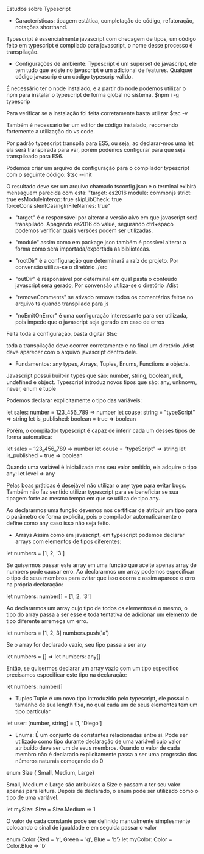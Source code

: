 Estudos sobre Typescript

- Características:
tipagem estática, completação de código, refatoração, notações shorthand.

Typescript é essencialmente javascript com checagem de tipos, um código feito em typescript é compilado para javascript, o nome desse processo é transpilação.

- Configurações de ambiente:
Typescript é um superset de javascript, ele tem tudo que existe no javascript e um adicional de features. Qualquer código javascrip é um código typescrip válido.

É necessário ter o node instalado, e a partir do node podemos utilizar o npm para instalar o typescript de forma global no sistema.
$npm i -g typescrip

Para verificar se a instalação foi feita corretamente basta utilizar
$tsc -v

Também é necessário ter um editor de código instalado, recomendo fortemente a utilização do vs code.

Por padrão typescript transpila para ES5, ou seja, ao declarar-mos uma let ela será transpirada para var, porém podemos configurar para que seja transpiloado para ES6.

Podemos criar um arquivo de configuração para o compilador typescript com o seguinte código:
$tsc --init

O resultado deve ser um arquivo chamado tsconfig.json e o terminal exibirá mensaguem parecida com esta:
"target: es2016
  module: commonjs
  strict: true
  esModuleInterop: true
  skipLibCheck: true
  forceConsistentCasingInFileNames: true"

- "target" é o responsável por alterar a versão alvo em que javascript será transpilado. Apagando es2016 do value, segurando ctrl+spaço podemos verificar quais versões podem ser utilizadas.

- "module" assim como em package.json também é possível alterar a forma como será importada/exportada as bibliotecas.

- "rootDir" é a configuração que determinará a raíz do projeto. Por convensão utiliza-se o diretório ./src

- "outDir" é responsável por determinal em qual pasta o conteúdo javascript será gerado, Por convensão utiliza-se o diretório ./dist

- "removeComments" se ativado remove todos os comentários feitos no arquivo ts quando transpilado para js

- "noEmitOnError" é uma configuração interessante para ser utilizada, pois impede que o javascript seja gerado em caso de erros

Feita toda a configuração, basta digitar
$tsc

toda a transpilação deve ocorrer corretamente e no final um diretório ./dist deve aparecer com o arquivo javascript dentro dele.

- Fundamentos: any types, Arrays, Tuples, Enums, Functions e objects.

Javascript possui built-in types que são: number, string, boolean, null, undefined e object.
Typescript introduz novos tipos que são: any, unknown, never, enum e tuple

Podemos declarar explicitamente o tipo das variáveis:

let sales: number = 123_456_789 => number
let couse: string = "typeScript" => string
let is_published: boolean = true => boolean

Porém, o compilador typescript é capaz de inferir cada um desses tipos de forma automatica:

let sales = 123_456_789 => number
let couse = "typeScript" => string
let is_published = true => boolean

Quando uma variável é inicializada mas seu valor omitido, ela adquire o tipo any:
let level => any

Pelas boas práticas é desejável não utilizar o any type para evitar bugs. Também não faz sentido utilizar typescript para se beneficiar se sua tipagem forte ao mesmo tempo em que se utiliza de tipo any.

Ao declararmos uma função devemos nos certificar de atribuir um tipo para o parâmetro de forma explícita, pois o compilador automaticamente o define como any caso isso não seja feito.

- Arrays
Assim como em javascript, em typescript podemos declarar arrays com elementos de tipos diferentes:

let numbers = [1, 2, '3']

Se quisermos passar este array em uma função que aceite apenas array de numbers pode causar erro.
Ao declararmos um array podemos especificar o tipo de seus membros para evitar que isso ocorra e assim aparece o erro na própria declaração:

let numbers: number[] = [1, 2, '3']

Ao declararmos um array cujo tipo de todos os elementos é o mesmo, o tipo do array passa a ser esse e toda tentativa de adicionar um elemento de tipo diferente arremeça um erro.

let numbers = [1, 2, 3]
numbers.push('a')

Se o array for declarado vazio, seu tipo passa a ser any

let numbers = [] => let numbers: any[]

Então, se quisermos declarar um array vazio com um tipo específico precisamos especificar este tipo na declaração:

let numbers: number[]

- Tuples
Tuple é um novo tipo introduzido pelo typescript, ele possui o tamanho de sua length fixa, no qual cada um de seus elementos tem um tipo particular

let user: [number, string] = [1, 'Diego']

- Enums: É um conjunto de constantes relacionadas entre si. Pode ser utilizado como tipo durante declaração de uma variável cujo valor atribuído deve ser um de seus membros. Quando o valor de cada membro não é declarado explicitamente passa a ser uma progrssão dos números naturais começando do 0

enum Size { Small, Medium, Large}

Small, Medium e Large são atribuídas a Size e passam a ter seu valor apenas para leitura. Depois de declarado, o enum pode ser utilizado como o tipo de uma variável.

let mySize: Size = Size.Medium => 1

O valor de cada constante pode ser definido manualmente simplesmente colocando o sinal de igualdade e em seguida passar o valor

enum Color {Red = 'r', Green = 'g', Blue = 'b'}
let myColor: Color = Color.Blue => 'b'

